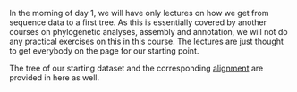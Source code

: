 In the morning of day 1, we will have only lectures on how we get from sequence data to a first tree. As this is essentially covered by another courses on phylogenetic analyses, assembly and annotation, we will not do any practical exercises on this in this course. The lectures are just thought to get everybody on the page for our starting point.

The tree of our starting dataset and the corresponding [alignment](https://github.com/ForBioPhylogenomics/tutorials/blob/b61fcb3861930d533fac71dfe823a9fb2851f33a/week1_day1_morning/Matrix_Concatenated_Para_Conta_supermatrix.fas) are provided in here as well.
